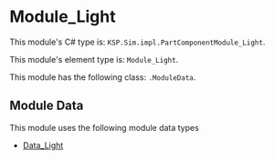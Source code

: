 # Module_Light

This module's C# type is: `KSP.Sim.impl.PartComponentModule_Light`.

This module's element type is: `Module_Light`.

This module has the following class: `.ModuleData`.

## Module Data

This module uses the following module data types

- [Data_Light](Data_Light.md)
